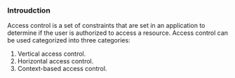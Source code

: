 ### Introudction
Access control is a set of constraints that are set in an application to determine if the user is authorized to access a resource. Access control can be used categorized into three categories:
1. Vertical access control.
2. Horizontal access control.
3. Context-based access control.
